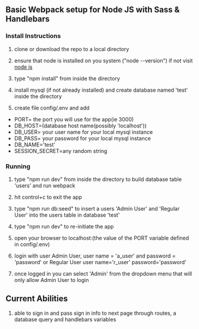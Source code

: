 ## Basic Webpack setup for Node JS with Sass & Handlebars
### Install Instructions

1) clone or download the repo to a local directory

2) ensure that node is installed on you system ("node --version") if not visit [node js](https://nodejs.org/en/)

3) type "npm install" from inside the directory

4) install mysql (if not already installed) and create database named 'test' inside the directory

5) create file config/.env and add
* PORT= the port you will use for the app(ie 3000)
* DB_HOST=(database host name(possibly 'localhost'))
* DB_USER= your user name for your local mysql instance
* DB_PASS= your password for your local mysql instance
* DB_NAME='test'
* SESSION_SECRET=any random string

### Running
1) type "npm run dev" from inside the directory to build database table 'users' and run webpack

2) hit control+c to exit the app

3) type "npm run db:seed" to insert a users 'Admin User' and 'Regular User' into the users table in database 'test'

4) type "npm run dev" to re-initiate the app

5) open your browser to localhost:(the value of the PORT variable defined in config/.env)

6) login with user Admin User, user name = 'a_user' and password = 'password' or Regular User user name='r_user' password='password'

7) once logged in you can select 'Admin' from the dropdown menu that will only allow Admin User to login

## Current Abilities
1) able to sign in and pass sign in info to next page through routes, a database query and handlebars variables


